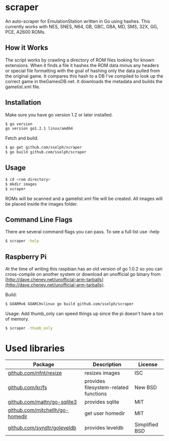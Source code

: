 scraper
=======

An auto-scraper for EmulationStation written in Go using hashes.
This currently works with NES, SNES, N64, GB, GBC, GBA, MD, SMS, 32X, GG, PCE, A2600 ROMs.

How it Works
------------
The script works by crawling a directory of ROM files looking for known extensions. When it finds a file it hashes the ROM data minus any headers or special file formatting with the goal of hashing only the data pulled from the original game. It compares this hash to a DB I've compiled to look up the correct game in theGamesDB.net. It downloads the metadata and builds the gamelist.xml file.

Installation
------------

Make sure you have go version 1.2 or later installed.

```bash
$ go version
go version go1.2.1 linux/amd64
```

Fetch and build.

```bash
$ go get github.com/sselph/scraper
$ go build github.com/sselph/scraper
```

Usage
-----

```bash
$ cd <rom directory>
$ mkdir images
$ scraper
```

ROMs will be scanned and a gamelist.xml file will be created. All images will be placed inside the images folder.

Command Line Flags
------------------
There are several command flags you can pass. To see a full list use -help

```bash
$ scraper -help
```

Raspberry Pi
------------
At the time of writing this raspbian has an old version of go 1.0.2 so you can cross-compile on another system or download an unofficial go binary from [http://dave.cheney.net/unofficial-arm-tarballs](http://dave.cheney.net/unofficial-arm-tarballs).

Build:

```bash
$ GOARM=6 GOARCH=linux go build github.com/sselph/scraper
```

Usage:
Add thumb_only can speed things up since the pi doesn't have a ton of memory.

```bash
$ scraper -thumb_only
```

Used libraries
==============

| Package | Description | License |
| --- | --- | --- |
| [github.com/nfnt/resize](https://github.com/nfnt/resize) | resizes images | ISC |
| [github.com/kr/fs](https://github.com/kr/fs) | provides filesystem-related functions | New BSD |
| [github.com/mattn/go-sqlite3](https://github.com/mattn/go-sqlite3) | provides sqlite | MIT |
| [github.com/mitchellh/go-homedir](https://github.com/mitchellh/go-homedir) | get user homedir | MIT |
| [github.com/syndtr/goleveldb](https://github.com/syndtr/goleveldb) | provides leveldb | Simplified BSD |
